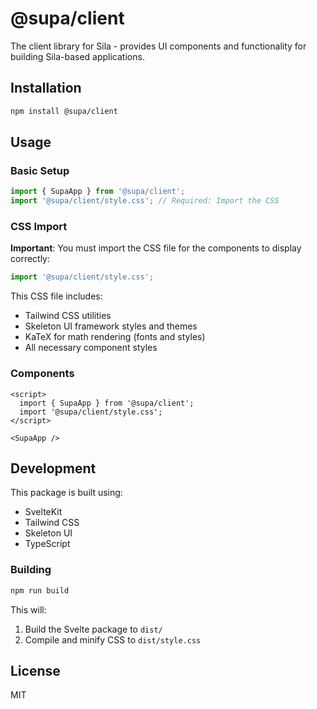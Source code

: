 # @supa/client

The client library for Sila - provides UI components and functionality for building Sila-based applications.

## Installation

```bash
npm install @supa/client
```

## Usage

### Basic Setup

```js
import { SupaApp } from '@supa/client';
import '@supa/client/style.css'; // Required: Import the CSS
```

### CSS Import

**Important**: You must import the CSS file for the components to display correctly:

```js
import '@supa/client/style.css';
```

This CSS file includes:
- Tailwind CSS utilities
- Skeleton UI framework styles and themes
- KaTeX for math rendering (fonts and styles)
- All necessary component styles

### Components

```svelte
<script>
  import { SupaApp } from '@supa/client';
  import '@supa/client/style.css';
</script>

<SupaApp />
```

## Development

This package is built using:
- SvelteKit
- Tailwind CSS
- Skeleton UI
- TypeScript

### Building

```bash
npm run build
```

This will:
1. Build the Svelte package to `dist/`
2. Compile and minify CSS to `dist/style.css`

## License

MIT 